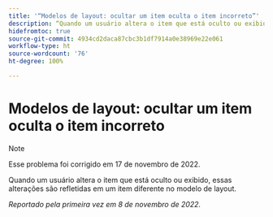 ```yaml
---
title: '“Modelos de layout: ocultar um item oculta o item incorreto”'
description: “Quando um usuário altera o item que está oculto ou exibido, essas alterações são refletidas em um item diferente no modelo de layout.”
hidefromtoc: true
source-git-commit: 4934cd2daca87cbc3b1df7914a0e38969e22e061
workflow-type: ht
source-wordcount: '76'
ht-degree: 100%

---
```



# Modelos de layout: ocultar um item oculta o item incorreto

>[!NOTE]
>
>Esse problema foi corrigido em 17 de novembro de 2022.

Quando um usuário altera o item que está oculto ou exibido, essas alterações são refletidas em um item diferente no modelo de layout.

_Reportado pela primeira vez em 8 de novembro de 2022._


